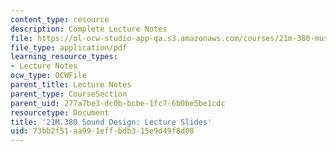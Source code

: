 ```yaml
---
content_type: resource
description: Complete Lecture Notes
file: https://ol-ocw-studio-app-qa.s3.amazonaws.com/courses/21m-380-music-and-technology-sound-design-spring-2016/73bb2f51aa991effbdb315e9d49f8d08_MIT21M_380S16_lec_slides.pdf
file_type: application/pdf
learning_resource_types:
- Lecture Notes
ocw_type: OCWFile
parent_title: Lecture Notes
parent_type: CourseSection
parent_uid: 277a7be3-dc0b-bcbe-1fc7-6b0be5be1cdc
resourcetype: Document
title: '21M.380 Sound Design: Lecture Slides'
uid: 73bb2f51-aa99-1eff-bdb3-15e9d49f8d08
---
```

